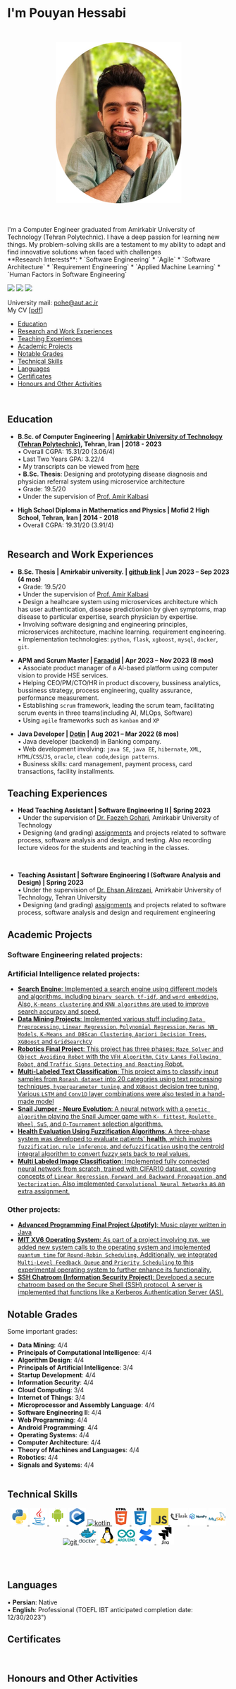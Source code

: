 # I'm Pouyan Hessabi
<br>
<p align = "center">
<img src="https://github.com/pouyanhessabi/pouyanhessabi.github.io/blob/main/My-Photo.jpg" alt="Pouyan" style="width:285px; height:365px"/> 
</p>
<br>

<br>
I'm a Computer Engineer graduated from  Amirkabir University of Technology (Tehran Polytechnic). I have a deep passion for learning new things. My problem-solving skills are a testament to my ability to adapt and find innovative solutions when faced with challenges<br> **Research Interests**: 
* `Software Engineering`
* `Agile`
* `Software Architecture`
* `Requirement Engineering`
* `Applied Machine Learning`
* `Human Factors in Software Engineering`
<br>

[<img src="https://img.shields.io/badge/Gmail-D14836?style=for-the-badge&logo=gmail&logoColor=white" />](mailto:pouyan.hessabi@gmail.com)
[<img src="https://img.shields.io/badge/GitHub-100000?style=for-the-badge&logo=github&logoColor=white" />](https://github.com/pouyanhessabi)
[<img src="https://img.shields.io/badge/LinkedIn-0077B5?style=for-the-badge&logo=linkedin&logoColor=white" />](https://www.linkedin.com/in/pouyan-hessabi-b0900b216/)

University mail: pohe@aut.ac.ir 
<br>
My CV [[pdf](https://github.com/pouyanhessabi/later)]
- [Education](#education)
- [Research and Work Experiences](#research-and-work-experiences)
- [Teaching Experiences](#teaching-experiences)
- [Academic Projects](#academic-projects)
- [Notable Grades](#notable-grades)
- [Technical Skills](#technical-skills)
- [Languages](#languages)
- [Certificates](#certificates)
- [Honours and Other Activities](#Honours-and-Other-Activities)
<br>

## Education
* **B.Sc. of Computer Engineering | [Amirkabir University of Technology (Tehran Polytechnic)](https://aut.ac.ir/), Tehran, Iran | 2018 - 2023** <br>
•	Overall CGPA: 15.31/20 (3.06/4) <br>
• Last Two Years GPA: 3.22/4 <br>
• My transcripts can be viewed from [here](https://github.com/pouyanhessabi/pouyanhessabi.github.io/blob/main/Unofficial%20Transcript.pdf)   
• **B.Sc. Thesis**: Designing and prototyping disease diagnosis and physician referral system using microservice architecture <br>
• Grade: 19.5/20 <br>
• Under the supervision of [Prof. Amir Kalbasi](https://scholar.google.com/citations?user=oISEZIUAAAAJ&hl=en&oi=ao) <br> 
 
* **High School Diploma in Mathematics and Physics | Mofid 2 High School, Tehran, Iran | 2014 - 2018** <br>
• Overall CGPA: 19.31/20 (3.91/4) <br> <br>

## Research and Work Experiences
* **B.Sc. Thesis | Amirkabir university. | [github link](https://github.com/pouyanhessabi/B.Sc-Project-Healthcare-Microservice) | Jun 2023 – Sep 2023 (4 mos)** <br>
• Grade: 19.5/20 <br>
• Under the supervision of [Prof. Amir Kalbasi](https://scholar.google.com/citations?user=oISEZIUAAAAJ&hl=en&oi=ao) <br> 
• Design a healhcare system using microservices architecture which has user authentication, disease predictionion by given symptoms, map disease to particular expertise, search physician by expertise.<br>
• Involving software designing and engineering principles, microservices architecture, machine learning. requirement engineering.<br>
• Implementation technologies: `python`, `flask`, `xgboost`, `mysql`, `docker`, `git`.<br>

* **APM and Scrum Master | [Faraadid](https://faraadid.com/) | Apr 2023 – Nov 2023 (8 mos)** <br>
 • Associate product manager of a AI-based platform using computer vision to provide HSE services.<br>
 • Helping CEO/PM/CTO/HR in product discovery, bussiness analytics, bussiness strategy, process engineering, quality assurance, performance measurement.<br>
• Establishing `scrum` framework, leading the scrum team, facilitating scrum events in three teams(including AI, MLOps, Software)<br>
• Using `agile` frameworks such as `kanban` and `XP`<br>

 * **Java Developer | [Dotin](https://www.dotin.ir/) | Aug 2021 – Mar 2022 (8 mos)** <br>
 • Java developer (backend) in Banking company.<br>
 • Web development involving: `java SE`, `java EE`, `hibernate`, `XML`, `HTML`/`CSS`/`JS`, `oracle`, `clean code`,`design patterns`.<br>
 • Business skills: card management, payment process, card transactions, facility installments.<br>

## Teaching Experiences
* **Head Teaching Assistant | Software Engineering II | Spring 2023** <br>
  • Under the supervision of [Dr. Faezeh Gohari](https://scholar.google.com/citations?user=7bpNAlAAAAAJ&hl=en), Amirkabir University of Technology <br>
  • Designing (and grading) [assignments](https://github.com/pouyanhessabi/Software-Engineering-TA) and projects related to software process, software analysis and design, and testing. Also recording lecture videos for the students and teaching in the classes.
<br>

* **Teaching Assistant | Software Engineering I (Software Analysis and Design)	 | Spring 2023** <br>
  • Under the supervision of [Dr. Ehsan Alirezaei](https://scholar.google.com/citations?user=oQE-MBQAAAAJ&hl=en&oi=ao), Amirkabir University of Technology, Tehran University <br>
  • Designing (and grading) [assignments](https://github.com/pouyanhessabi/Software-Engineering-TA) and projects related to software process, software analysis and design and requirement engineering<br>

## Academic Projects
### Software Engineering related projects:

### Artificial Intelligence related projects:
* [**Search Engine**: Implemented a search engine using different models and algorithms, including `binary search`, `tf-idf`, and `word embedding`. Also, `K-means clustering` and `KNN algorithms` are used to improve search accuracy and speed.](https://github.com/rzninvo/Information-Retrieval-Course-Project)
* [**Data Mining Projects**: Implemented various stuff including `Data Preprocessing`, `Linear Regression`, `Polynomial Regression`, `Keras NN Models`, `K-Means and DBScan Clustering`, `Apriori Decision Trees`, `XGBoost` and `GridSearchCV`](https://github.com/rzninvo/Data-Mining-Projects)
* [**Robotics Final Project**: This project has three phases: `Maze Solver` and `Object Avoiding Robot` with the `VFH Algorithm`, `City Lanes Following Robot`, and `Traffic Signs Detecting and Reacting` Robot.](https://github.com/rzninvo/robotics_final_project)
* [**Multi-Labeled Text Classification**: This project aims to classify input samples from `Ronash dataset` into 20 categories using text processing techniques, `hyperparameter tuning`, and `XGBoost` decision tree tuning. Various `LSTM` and `Conv1D` layer combinations were also tested in a hand-made model](https://github.com/rzninvo/multi_label_text_classification)
* [**Snail Jumper - Neuro Evolution**: A neural network with a `genetic algorithm` playing the Snail Jumper game with `K- fittest`, `Roulette Wheel`, `SuS`, and `Q-Tournament` selection algorithms.](https://github.com/rzninvo/CI_NeuroEvolutionGame)
* [**Health Evaluation Using Fuzzification Algorithms**: A three-phase system was developed to evaluate patients' **health**, which involves `fuzzification`, `rule inference`, and `defuzzification` using the centroid integral algorithm to convert fuzzy sets back to real values.](https://github.com/rzninvo/Health-Evaluation-Using-Fuzzification-Algorithms)
* [**Multi Labeled Image Classification**: Implemented fully connected neural network from scratch, trained with CIFAR10 dataset, covering concepts of `Linear Regression`, `Forward and Backward Propagation`, and `Vectorization`. Also implemented
`Convolutional Neural Networks` as an extra assignment.](https://github.com/rzninvo/Image-Classification-Using_Fully-Connected_Neural-Networks-)

### Other projects:
* [**Advanced Programming Final Project (Jpotify)**: Music player written in Java](https://github.com/rzninvo/Jpotify)
* [**MIT XV6 Operating System**: As part of a project involving `XV6`, we added new
system calls to the operating system and implemented `quantum time` for `Round-Robin Scheduling`.
Additionally, we integrated `Multi-Level Feedback Queue` and `Priority Scheduling` to this experimental
operating system to further enhance its functionality.](https://github.com/rzninvo/xv6-project)
* [**SSH Chatroom (Information Security Project)**: Developed a secure chatroom based on the Secure Shell (SSH) protocol. A server is implemented that functions like a Kerberos Authentication Server (AS).](https://github.com/rzninvo/SSH-Chatroom)


## Notable Grades
Some important grades:
* **Data Mining**: 4/4 
* **Principals of Computational Intelligence**: 4/4 
* **Algorithm Design**: 4/4
* **Principals of Artificial Intelligence**: 3/4
* **Startup Development**: 4/4
* **Information Security**: 4/4
* **Cloud Computing**: 3/4
* **Internet of Things**: 3/4
* **Microprocessor and Assembly Language**: 4/4 
* **Software Engineering II**: 4/4
* **Web Programming**: 4/4
* **Android Programming**: 4/4
* **Operating Systems**: 4/4
* **Computer Architecture**: 4/4
* **Theory of Machines and Languages**: 4/4
* **Robotics**: 4/4
* **Signals and Systems**: 4/4
<br> <br>

## Technical Skills
<p align="center"> 
  <a href="https://www.python.org" target="_blank" rel="noreferrer"> <img src="https://raw.githubusercontent.com/devicons/devicon/master/icons/python/python-original.svg" alt="python" width="40" height="40"/> </a>
  <a href="https://www.java.com" target="_blank" rel="noreferrer"> <img src="https://raw.githubusercontent.com/devicons/devicon/master/icons/java/java-original.svg" alt="java" width="40" height="40"/> </a> 
  <a href="https://developer.android.com" target="_blank" rel="noreferrer"> <img src="https://raw.githubusercontent.com/devicons/devicon/master/icons/android/android-original-wordmark.svg" alt="android" width="40"     height="40"/> </a> 
  <a href="https://en.wikipedia.org/wiki/C_(programming_language)" target="_blank" rel="noreferrer"> <img src="https://github.com/devicons/devicon/blob/master/icons/c/c-original.svg" alt="C" width="40" height="40"/> </a> 
  <a href="https://kotlinlang.org" target="_blank" rel="noreferrer"> <img src="https://www.vectorlogo.zone/logos/kotlinlang/kotlinlang-icon.svg" alt="kotlin" width="40" height="40"/> </a> 
  <a href="https://www.w3schools.com/html/html_intro.asp" target="_blank" rel="noreferrer"> <img src="https://github.com/devicons/devicon/blob/master/icons/html5/html5-original-wordmark.svg" alt="HTML" width="40" height="40"/> </a> 
  <a href="https://www.w3schools.com/css/css_intro.asp" target="_blank" rel="noreferrer"> <img src="https://github.com/devicons/devicon/blob/master/icons/css3/css3-original-wordmark.svg" alt="CSS" width="40" height="40"/> </a> 
  <a href="https://www.w3schools.com/js/default.asp" target="_blank" rel="noreferrer"> <img src="https://github.com/devicons/devicon/blob/master/icons/javascript/javascript-original.svg" alt="Javascript" width="40" height="40"/> </a> 
  <a href="https://flask.palletsprojects.com/en/3.0.x/" target="_blank"> <img src="https://github.com/devicons/devicon/blob/master/icons/flask/flask-original-wordmark.svg" alt="flask" width="40" height="40"/> </a> 
  <a href="https://numpy.org/" target="_blank"> <img src="https://github.com/devicons/devicon/blob/master/icons/numpy/numpy-original-wordmark.svg" alt="numpy" width="40" height="40"/>
  </a> 
  <a href="https://www.mysql.com/" target="_blank" rel="noreferrer"> <img src="https://raw.githubusercontent.com/devicons/devicon/master/icons/mysql/mysql-original-wordmark.svg" alt="mysql" width="40" height="40"/> </a> 
  <a href="https://git-scm.com/" target="_blank"> <img src="https://www.vectorlogo.zone/logos/git-scm/git-scm-icon.svg" alt="git" width="40" height="40"/> </a>
  <a href="https://www.docker.com/" target="_blank" rel="noreferrer"> <img src="https://raw.githubusercontent.com/devicons/devicon/master/icons/docker/docker-original-wordmark.svg" alt="docker" width="40"        
  height="40"/> </a>
   <a href="https://www.linux.org/" target="_blank"> <img src="https://raw.githubusercontent.com/devicons/devicon/master/icons/linux/linux-original.svg" alt="linux" width="40" height="40"/> </a> 
  <a href="https://www.arduino.cc/" target="_blank"> <img src="https://github.com/devicons/devicon/blob/master/icons/arduino/arduino-original-wordmark.svg" alt="arduino" width="40" height="40"/> </a> 
  <a href="https://www.atlassian.com/software/confluence/" target="_blank"> <img src="https://github.com/devicons/devicon/blob/master/icons/confluence/confluence-original.svg" alt="confluence" width="40" height="40"/> </a> 
  <a href="https://www.atlassian.com/software/jira" target="_blank"> <img src="https://github.com/devicons/devicon/blob/master/icons/jira/jira-plain-wordmark.svg" alt="jira" width="40" height="40"/> </a>
</p>
<br> <br>

## Languages
•	**Persian**: Native <br>
•	**English**: Professional (TOEFL IBT anticipated completion date: 12/30/2023") <br>


## Certificates
<!--
### Technical certificates
#### Deep Learning Specialization Coursera (and deeplearning.ai): <br> <br> <img src="https://raw.githubusercontent.com/rzninvo/rzninvo.github.io/main/Certificates/Coursera%20UPVSE4DDZS6F.png" />
---
<details>
<summary>Course 1 (Deep Learning Specialization): Neural Networks and Deep Learning</summary>
<br>
<img src="https://raw.github.com/rzninvo/rzninvo.github.io/main/Certificates/Coursera%20UPVSE4DDZS6F.png" />
</details>

---
<details>
<summary>Course 2: Improving Deep Neural Networks (Deep Learning Specialization): Hyperparameter tuning, Regularization and Optimization</summary>
<br>
<img src="https://raw.github.com/rzninvo/rzninvo.github.io/main/Certificates/Coursera%208HRX8P78EYF6.png" />
</details>

---
<details>
<summary>Course 3 (Deep Learning Specialization): Structuring Machine Learning Projects</summary>
<br>
<img src="https://raw.github.com/rzninvo/rzninvo.github.io/main/Certificates/Coursera%20HHWKVG53JLZC.png" />
</details>

---
<details>
<summary>Course 4 (Deep Learning Specialization): Convolutional Neural Networks</summary>
<br>
<img src="" />
</details>

---
<details>
<summary>Course 5 (Deep Learning Specialization): Sequence Models</summary>
<br>
<img src="" /> <br>
</details>

---
#### Artifical Intelligence and Deep Learning | IPM | SNS2023: <br><br> <img src="https://raw.github.com/rzninvo/rzninvo.github.io/main/Certificates/Roham_Zendehdel_Nobari_SNS2023.jpg" /> 
-->
<br>

## Honours and Other Activities
